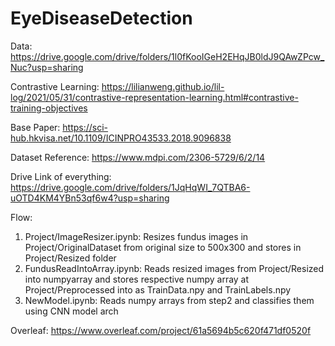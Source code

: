 # EyeDiseaseDetection

Data:
https://drive.google.com/drive/folders/1l0fKooIGeH2EHqJB0ldJ9QAwZPcw_Nuc?usp=sharing

Contrastive Learning:
https://lilianweng.github.io/lil-log/2021/05/31/contrastive-representation-learning.html#contrastive-training-objectives

Base Paper: https://sci-hub.hkvisa.net/10.1109/ICINPRO43533.2018.9096838

Dataset Reference: https://www.mdpi.com/2306-5729/6/2/14

Drive Link of everything: https://drive.google.com/drive/folders/1JqHqWI_7QTBA6-uOTD4KM4YBn53qf6w4?usp=sharing


Flow:
1) Project/ImageResizer.ipynb: Resizes fundus images in Project/OriginalDataset from original size to 500x300 and stores in Project/Resized folder
2) FundusReadIntoArray.ipynb: Reads resized images from Project/Resized into numpyarray and stores respective numpy array at Project/Preprocessed into as TrainData.npy and TrainLabels.npy
3) NewModel.ipynb: Reads numpy arrays from step2 and classifies them using CNN model arch


Overleaf: https://www.overleaf.com/project/61a5694b5c620f471df0520f
